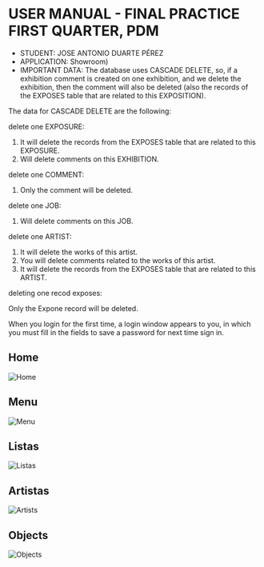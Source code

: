 # USER MANUAL - FINAL PRACTICE FIRST QUARTER, PDM
- STUDENT: JOSE ANTONIO DUARTE PÉREZ
- APPLICATION: Showroom)
- IMPORTANT DATA:
The database uses CASCADE DELETE, so, if a exhibition comment is created on one exhibition,
and we delete the exhibition, then the comment will also be deleted
(also the records of the EXPOSES table that are related to this EXPOSITION). 

The data for CASCADE DELETE are the following:

delete one EXPOSURE:

1. It will delete the records from the EXPOSES table that are related to this EXPOSURE.
2. Will delete comments on this EXHIBITION.

delete one COMMENT:

1. Only the comment will be deleted.

delete one JOB:

1. Will delete comments on this JOB.

delete one ARTIST:

1. It will delete the works of this artist.
2. You will delete comments related to the works of this artist.
3. It will delete the records from the EXPOSES table that are related to this ARTIST.

deleting one recod exposes:

Only the Expone record will be deleted.

When you login for the first time, a login window appears to you, in which
you must fill in the fields to save a password for next time sign in.

## Home
![Home](https://github.com/DainWs/2DAM_Practica_Primer_Trimestre_PDM/blob/master/documentation/Home.png?raw=true)

## Menu
![Menu](https://github.com/DainWs/2DAM_Practica_Primer_Trimestre_PDM/blob/master/documentation/Menu.png?raw=true)

## Listas
![Listas](https://github.com/DainWs/2DAM_Practica_Primer_Trimestre_PDM/blob/master/documentation/Listas.png?raw=true)

## Artistas
![Artists](https://github.com/DainWs/2DAM_Practica_Primer_Trimestre_PDM/blob/master/documentation/Artists.png?raw=true)

## Objects
![Objects](https://github.com/DainWs/2DAM_Practica_Primer_Trimestre_PDM/blob/master/documentation/objects.png?raw=true)
